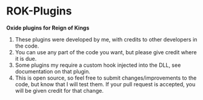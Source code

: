 # ROK-Plugins
<B>Oxide plugins for Reign of Kings</B>
1. These plugins were developed by me, with credits to other developers in the code.
2. You can use any part of the code you want, but please give credit where it is due.
3. Some plugins my require a custom hook injected into the DLL, see documentation on that plugin.
4. This is open source, so feel free to submit changes/improvements to the code, but know that I will test them. If your pull request is accepted, you will be given credit for that change.
